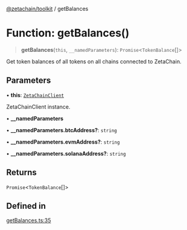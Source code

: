 [@zetachain/toolkit](toolkit/index.md) / getBalances

# Function: getBalances()

> **getBalances**(`this`, `__namedParameters`): `Promise`\<`TokenBalance`[]\>

Get token balances of all tokens on all chains connected to ZetaChain.

## Parameters

• **this**: [`ZetaChainClient`](toolkit/Class.ZetaChainClient.md)

ZetaChainClient instance.

• **\_\_namedParameters**

• **\_\_namedParameters.btcAddress?**: `string`

• **\_\_namedParameters.evmAddress?**: `string`

• **\_\_namedParameters.solanaAddress?**: `string`

## Returns

`Promise`\<`TokenBalance`[]\>

## Defined in

[getBalances.ts:35](https://github.com/zeta-chain/toolkit/blob/542ef856894da0ed38ef2a757d2c0d70c2bb020d/packages/client/src/getBalances.ts#L35)
